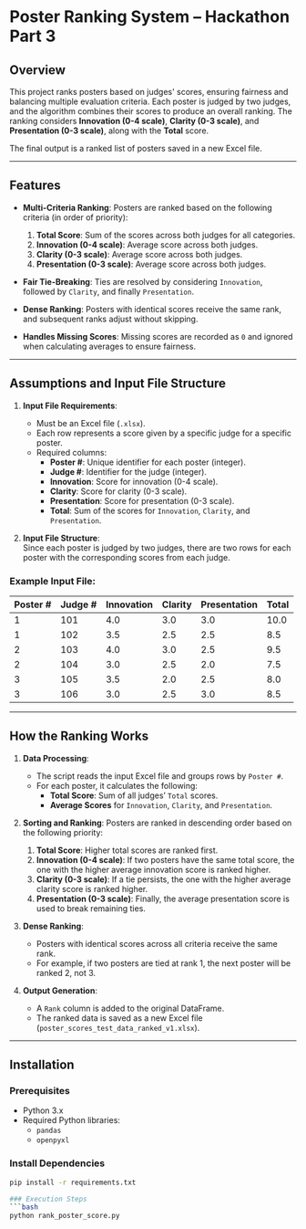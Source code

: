 # Poster Ranking System – Hackathon Part 3

## Overview
This project ranks posters based on judges' scores, ensuring fairness and balancing multiple evaluation criteria. Each poster is judged by two judges, and the algorithm combines their scores to produce an overall ranking. The ranking considers **Innovation (0-4 scale)**, **Clarity (0-3 scale)**, and **Presentation (0-3 scale)**, along with the **Total** score.

The final output is a ranked list of posters saved in a new Excel file.

---

## Features
- **Multi-Criteria Ranking**: Posters are ranked based on the following criteria (in order of priority):
  1. **Total Score**: Sum of the scores across both judges for all categories.
  2. **Innovation (0-4 scale)**: Average score across both judges.
  3. **Clarity (0-3 scale)**: Average score across both judges.
  4. **Presentation (0-3 scale)**: Average score across both judges.
  
- **Fair Tie-Breaking**: Ties are resolved by considering `Innovation`, followed by `Clarity`, and finally `Presentation`.
- **Dense Ranking**: Posters with identical scores receive the same rank, and subsequent ranks adjust without skipping.
- **Handles Missing Scores**: Missing scores are recorded as `0` and ignored when calculating averages to ensure fairness.

---

## Assumptions and Input File Structure
1. **Input File Requirements**:
   - Must be an Excel file (`.xlsx`).
   - Each row represents a score given by a specific judge for a specific poster.
   - Required columns:
     - **Poster #**: Unique identifier for each poster (integer).
     - **Judge #**: Identifier for the judge (integer).
     - **Innovation**: Score for innovation (0-4 scale).
     - **Clarity**: Score for clarity (0-3 scale).
     - **Presentation**: Score for presentation (0-3 scale).
     - **Total**: Sum of the scores for `Innovation`, `Clarity`, and `Presentation`.

2. **Input File Structure**:  
   Since each poster is judged by two judges, there are two rows for each poster with the corresponding scores from each judge.

### Example Input File:
| Poster # | Judge # | Innovation | Clarity | Presentation | Total |
|----------|---------|------------|---------|--------------|-------|
| 1        | 101     | 4.0        | 3.0     | 3.0          | 10.0  |
| 1        | 102     | 3.5        | 2.5     | 2.5          | 8.5   |
| 2        | 103     | 4.0        | 3.0     | 2.5          | 9.5   |
| 2        | 104     | 3.0        | 2.5     | 2.0          | 7.5   |
| 3        | 105     | 3.5        | 2.0     | 2.5          | 8.0   |
| 3        | 106     | 3.0        | 2.5     | 3.0          | 8.5   |

---

## How the Ranking Works
1. **Data Processing**:
   - The script reads the input Excel file and groups rows by `Poster #`.
   - For each poster, it calculates the following:
     - **Total Score**: Sum of all judges’ `Total` scores.
     - **Average Scores** for `Innovation`, `Clarity`, and `Presentation`.

2. **Sorting and Ranking**:
   Posters are ranked in descending order based on the following priority:
   1. **Total Score**: Higher total scores are ranked first.
   2. **Innovation (0-4 scale)**: If two posters have the same total score, the one with the higher average innovation score is ranked higher.
   3. **Clarity (0-3 scale)**: If a tie persists, the one with the higher average clarity score is ranked higher.
   4. **Presentation (0-3 scale)**: Finally, the average presentation score is used to break remaining ties.

3. **Dense Ranking**:
   - Posters with identical scores across all criteria receive the same rank.
   - For example, if two posters are tied at rank 1, the next poster will be ranked 2, not 3.

4. **Output Generation**:
   - A `Rank` column is added to the original DataFrame.
   - The ranked data is saved as a new Excel file (`poster_scores_test_data_ranked_v1.xlsx`).

---

## Installation

### Prerequisites
- Python 3.x
- Required Python libraries:
  - `pandas`
  - `openpyxl`

### Install Dependencies
```bash
pip install -r requirements.txt

### Execution Steps
```bash
python rank_poster_score.py
